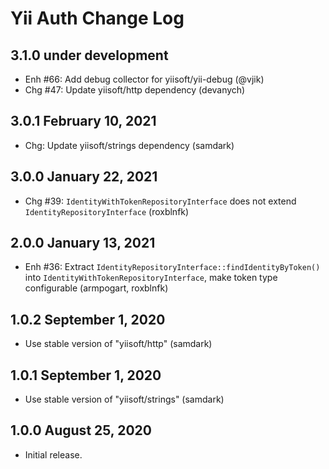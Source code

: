 # Yii Auth Change Log

## 3.1.0 under development

- Enh #66: Add debug collector for yiisoft/yii-debug (@vjik)
- Chg #47: Update yiisoft/http dependency (devanych)

## 3.0.1 February 10, 2021

- Chg: Update yiisoft/strings dependency (samdark)

## 3.0.0 January 22, 2021

- Chg #39: `IdentityWithTokenRepositoryInterface` does not extend `IdentityRepositoryInterface` (roxblnfk)

## 2.0.0 January 13, 2021

- Enh #36: Extract `IdentityRepositoryInterface::findIdentityByToken()` into `IdentityWithTokenRepositoryInterface`, make token type configurable (armpogart, roxblnfk)

## 1.0.2 September 1, 2020

- Use stable version of "yiisoft/http" (samdark)

## 1.0.1 September 1, 2020

- Use stable version of "yiisoft/strings" (samdark)

## 1.0.0 August 25, 2020

- Initial release.
